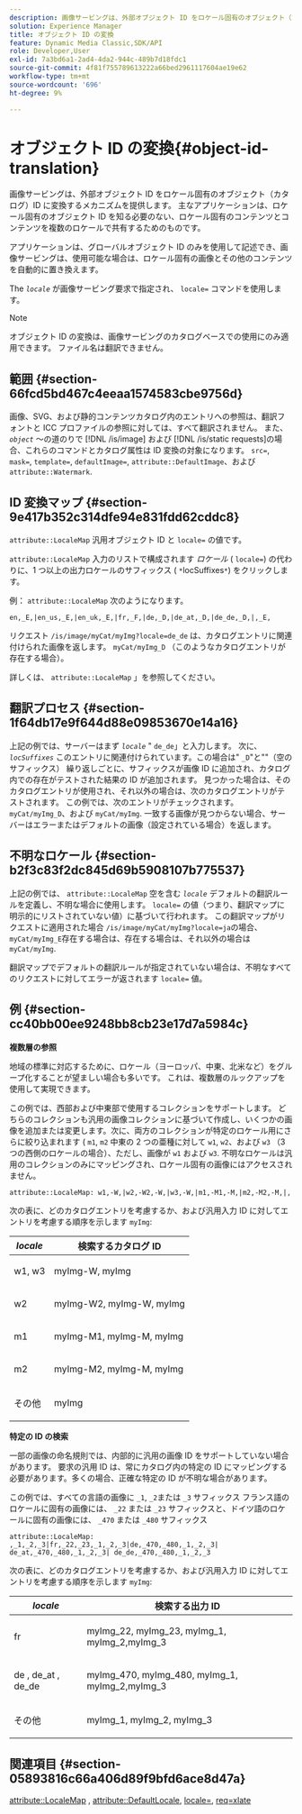 ```yaml
---
description: 画像サービングは、外部オブジェクト ID をロケール固有のオブジェクト（カタログ）ID に変換するメカニズムを提供します。 主なアプリケーションは、ロケール固有のオブジェクト ID を知る必要のない、ロケール固有のコンテンツとコンテンツを複数のロケールで共有するためのものです。
solution: Experience Manager
title: オブジェクト ID の変換
feature: Dynamic Media Classic,SDK/API
role: Developer,User
exl-id: 7a3bd6a1-2ad4-4da2-944c-489b7d18fdc1
source-git-commit: 4f81f755789613222a66bed2961117604ae19e62
workflow-type: tm+mt
source-wordcount: '696'
ht-degree: 9%

---
```


# オブジェクト ID の変換{#object-id-translation}

画像サービングは、外部オブジェクト ID をロケール固有のオブジェクト（カタログ）ID に変換するメカニズムを提供します。 主なアプリケーションは、ロケール固有のオブジェクト ID を知る必要のない、ロケール固有のコンテンツとコンテンツを複数のロケールで共有するためのものです。

アプリケーションは、グローバルオブジェクト ID のみを使用して記述でき、画像サービングは、使用可能な場合は、ロケール固有の画像とその他のコンテンツを自動的に置き換えます。

The *`locale`* が画像サービング要求で指定され、 `locale=` コマンドを使用します。

>[!NOTE]
>
>オブジェクト ID の変換は、画像サービングのカタログベースでの使用にのみ適用できます。 ファイル名は翻訳できません。

## 範囲 {#section-66fcd5bd467c4eeaa1574583cbe9756d}

画像、SVG、および静的コンテンツカタログ内のエントリへの参照は、翻訳フォントと ICC プロファイルの参照に対しては、すべて翻訳されません。 また、 *`object`* ～の道のりで [!DNL /is/image] および [!DNL /is/static requests]の場合、これらのコマンドとカタログ属性は ID 変換の対象になります。 `src=`, `mask=`, `template=`, `defaultImage=`, `attribute::DefaultImage`、および `attribute::Watermark`.

## ID 変換マップ {#section-9e417b352c314dfe94e831fdd62cddc8}

`attribute::LocaleMap` 汎用オブジェクト ID と `locale=` の値です。

`attribute::LocaleMap` 入力のリストで構成されます *ロケール* ( `locale=`) の代わりに、1 つ以上の出力ロケールのサフィックス ( `*`locSuffixes`*`) をクリックします。

例： `attribute::LocaleMap` 次のようになります。

`en,_E,|en_us,_E,|en_uk,_E,|fr,_F,|de,_D,|de_at,_D,|de_de,_D,|,_E,`

リクエスト `/is/image/myCat/myImg?locale=de_de` は、カタログエントリに関連付けられた画像を返します。 `myCat/myImg_D` （このようなカタログエントリが存在する場合）。

詳しくは、 `attribute::LocaleMap` 」を参照してください。

## 翻訳プロセス {#section-1f64db17e9f644d88e09853670e14a16}

上記の例では、サーバーはまず *`locale`* &quot; `de_de`」と入力します。 次に、 *`locSuffixes`* このエントリに関連付けられています。この場合は&quot; `_D`&quot;と&quot;&quot;（空のサフィックス） 繰り返しごとに、サフィックスが画像 ID に追加され、カタログ内での存在がテストされた結果の ID が追加されます。 見つかった場合は、そのカタログエントリが使用され、それ以外の場合は、次のカタログエントリがテストされます。 この例では、次のエントリがチェックされます。 `myCat/myImg_D`、および `myCat/myImg`. 一致する画像が見つからない場合、サーバーはエラーまたはデフォルトの画像（設定されている場合）を返します。

## 不明なロケール {#section-b2f3c83f2dc845d69b5908107b775537}

上記の例では、 `attribute::LocaleMap` 空を含む *`locale`* デフォルトの翻訳ルールを定義し、不明な場合に使用します。 `locale=` の値（つまり、翻訳マップに明示的にリストされていない値）に基づいて行われます。 この翻訳マップがリクエストに適用された場合 `/is/image/myCat/myImg?locale=ja`の場合、 `myCat/myImg_E`存在する場合は、存在する場合は、それ以外の場合は `myCat/myImg`.

翻訳マップでデフォルトの翻訳ルールが指定されていない場合は、不明なすべてのリクエストに対してエラーが返されます `locale=` 値。

## 例 {#section-cc40bb00ee9248bb8cb23e17d7a5984c}

**複数層の参照**

地域の標準に対応するために、ロケール（ヨーロッパ、中東、北米など）をグループ化することが望ましい場合も多いです。 これは、複数層のルックアップを使用して実現できます。

この例では、西部および中東部で使用するコレクションをサポートします。 どちらのコレクションも汎用の画像コレクションに基づいて作成し、いくつかの画像を追加または変更します。次に、両方のコレクションが特定のロケール用にさらに絞り込まれます ( `m1`, `m2` 中東の 2 つの亜種に対して `w1`, `w2`、および `w3` （3 つの西側のロケールの場合）、ただし、画像が `w1` および `w3`. 不明なロケールは汎用のコレクションのみにマッピングされ、ロケール固有の画像にはアクセスされません。

`attribute::LocaleMap: w1,-W,|w2,-W2,-W,|w3,-W,|m1,-M1,-M,|m2,-M2,-M,|,`

次の表に、どのカタログエントリを考慮するか、および汎用入力 ID に対してエントリを考慮する順序を示します `myImg`:

<table id="table_97EB13E3DB9B48D3A4184D5ECC8E9F86"> 
 <thead> 
  <tr> 
   <th class="entry"> <b> <i>locale</i> </b> </th> 
   <th class="entry"> <b>検索するカタログ ID</b> </th> 
  </tr> 
 </thead>
 <tbody> 
  <tr> 
   <td> <p> <span class="codeph"> w1, w3 </span> </p> </td> 
   <td> <p> <span class="codeph"> myImg-W, myImg </span> </p> </td> 
  </tr> 
  <tr> 
   <td> <p> <span class="codeph"> w2 </span> </p> </td> 
   <td> <p> <span class="codeph"> myImg-W2, myImg-W, myImg </span> </p> </td> 
  </tr> 
  <tr> 
   <td> <p> <span class="codeph"> m1 </span> </p> </td> 
   <td> <p> <span class="codeph"> myImg-M1, myImg-M, myImg </span> </p> </td> 
  </tr> 
  <tr> 
   <td> <p> <span class="codeph"> m2 </span> </p> </td> 
   <td> <p> <span class="codeph"> myImg-M2, myImg-M, myImg </span> </p> </td> 
  </tr> 
  <tr> 
   <td> <p>その他 </p> </td> 
   <td> <p> <span class="codeph"> myImg </span> </p> </td> 
  </tr> 
 </tbody> 
</table>

**特定の ID の検索**

一部の画像の命名規則では、内部的に汎用の画像 ID をサポートしていない場合があります。 要求の汎用 ID は、常にカタログ内の特定の ID にマッピングする必要があります。多くの場合、正確な特定の ID が不明な場合があります。

この例では、すべての言語の画像に `_1`, `_2`または `_3` サフィックス フランス語のロケールに固有の画像には、 `_22` または `_23` サフィックスと、ドイツ語のロケールに固有の画像には、 `_470` または `_480` サフィックス

`attribute::LocaleMap: ,_1,_2,_3|fr,_22,_23,_1,_2,_3|de,_470,_480,_1,_2,_3| de_at,_470,_480,_1,_2,_3| de_de,_470,_480,_1,_2,_3`

次の表に、どのカタログエントリを考慮するか、および汎用入力 ID に対してエントリを考慮する順序を示します `myImg`:

<table id="table_A7EE4AA0F1C24284B83CC4B40622D24F"> 
 <thead> 
  <tr> 
   <th class="entry"> <b> <i>locale</i> </b> </th> 
   <th class="entry"> <b>検索する出力 ID</b> </th> 
  </tr> 
 </thead>
 <tbody> 
  <tr> 
   <td> <p> <span class="codeph"> fr </span> </p> </td> 
   <td> <p> <span class="codeph"> myImg_22, myImg_23, myImg_1, myImg_2,myImg_3 </span> </p> </td> 
  </tr> 
  <tr> 
   <td> <p> <span class="codeph"> de </span>, <span class="codeph"> de_at </span>, <span class="codeph"> de_de </span> </p> </td> 
   <td> <p> <span class="codeph"> myImg_470, myImg_480, myImg_1, myImg_2,myImg_3 </span> </p> </td> 
  </tr> 
  <tr> 
   <td> <p>その他 </p> </td> 
   <td> <p> <span class="codeph"> myImg_1, myImg_2, myImg_3 </span> </p> </td> 
  </tr> 
 </tbody> 
</table>

## 関連項目 {#section-05893816c66a406d89f9bfd6ace8d47a}

[attribute::LocaleMap](../../../../../is-api/image-catalog/image-serving-api-ref/c-image-catalog-reference/c-attributes-reference/r-localemap.md#reference-49bbf598f8ea47c3a563755cef306318) , [attribute::DefaultLocale](../../../../../is-api/image-catalog/image-serving-api-ref/c-image-catalog-reference/c-attributes-reference/r-defaultlocale.md#reference-69462ad9923f464f80c2c012342a6b6b), [locale=](../../../../../is-api/http-ref/image-serving-api-ref/c-http-protocol-reference/c-command-reference/r-locale.md#reference-8a846b2fbc004a12821b956ed3b25cfb), [req=xlate](../../../../../is-api/http-ref/image-serving-api-ref/c-http-protocol-reference/c-command-reference/r-req/r-req.md#reference-907cdb4a97034db7ad94695f25552e76)
